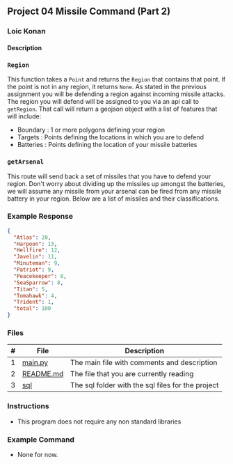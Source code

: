 ## Project 04  Missile Command (Part 2) 

### Loic Konan

#### Description

### `Region`

This function takes a `Point` and returns the `Region` that contains that point. If the point is not in any region, it returns `None`.
As stated in the previous assignment you will be defending a region against incoming missile attacks. The region you will defend will be assigned to you via an api call to `getRegion`. That call will return a geojson object with a list of features that will include:

* Boundary : 1 or more polygons defining your region
* Targets : Points defining the locations in which you are to defend
* Batteries : Points defining the location of your missile batteries

### `getArsenal`

This route will send back a set of missiles that you have to defend your region. Don't worry about dividing up the missiles up amongst the batteries, we will assume any missile from your arsenal can be fired from any missile battery in your region. Below are a list of missiles and their classifications.


### Example Response

```json
{
  "Atlas": 20,
  "Harpoon": 13,
  "Hellfire": 12,
  "Javelin": 11,
  "Minuteman": 9,
  "Patriot": 9,
  "Peacekeeper": 8,
  "SeaSparrow": 8,
  "Titan": 5,
  "Tomahawk": 4,
  "Trident": 1,
  "total": 100
}
```
   
### Files

|   #   | File                | Description                                            |
| :---: | ------------------  | -------------------------------------------            |
|   1   | [main.py](api.py)  | The main file with comments and description             |
|   2   | [README.md](README.md)  | The file that you are currently reading            |
|   3   | [sql](./sql) | The sql folder with the sql files for the project             |


### Instructions

- This program does not require any non standard libraries

### Example Command

- None for now.
